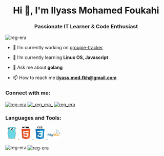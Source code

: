 <h1 align="center">Hi 👋, I'm Ilyass Mohamed Foukahi</h1>
<h3 align="center">Passionate IT Learner & Code Enthusiast</h3>

<p align="left"> <img src="https://komarev.com/ghpvc/?username=reg-era&label=Profile%20views&color=0e75b6&style=flat" alt="reg-era" /> </p>

- 🔭 I’m currently working on [groupie-tracker](https://github.com/reg-era/groupie-tracker)

- 🌱 I’m currently learning **Linux OS, Javascript**

- 💬 Ask me about **golang**

- 📫 How to reach me **ilyass.med.fkh@gmail.com**

<h3 align="left">Connect with me:</h3>
<p align="left">
<a href="https://www.linkedin.com/in/ilyass-foukahi-335084305/?originalSubdomain=ma" target="blank"><img align="center" src="https://raw.githubusercontent.com/rahuldkjain/github-profile-readme-generator/master/src/images/icons/Social/linked-in-alt.svg" alt="reg-era" height="30" width="40" /></a>
<a href="https://instagram.com/regera.01" target="blank"><img align="center" src="https://raw.githubusercontent.com/rahuldkjain/github-profile-readme-generator/master/src/images/icons/Social/instagram.svg" alt="_reg_era_" height="30" width="40" /></a>
<a href="discord.com/users/reg_era" target="blank"><img align="center" src="https://raw.githubusercontent.com/rahuldkjain/github-profile-readme-generator/master/src/images/icons/Social/discord.svg" alt="reg_era" height="30" width="40" /></a>
</p>

<h3 align="left">Languages and Tools:</h3>
<p align="left"> <a href="https://golang.org" target="_blank" rel="noreferrer"> <img src="https://raw.githubusercontent.com/devicons/devicon/master/icons/go/go-original.svg" alt="go" width="40" height="40"/> </a> <a href="https://www.w3.org/html/" target="_blank" rel="noreferrer"> <img src="https://raw.githubusercontent.com/devicons/devicon/master/icons/html5/html5-original-wordmark.svg" alt="html5" width="40" height="40"/> </a> <a href="https://www.w3schools.com/css/" target="_blank" rel="noreferrer"> <img src="https://raw.githubusercontent.com/devicons/devicon/master/icons/css3/css3-original-wordmark.svg" alt="css3" width="40" height="40"/> </a> <a href="https://www.mysql.com/" target="_blank" rel="noreferrer"> <img src="https://raw.githubusercontent.com/devicons/devicon/master/icons/mysql/mysql-original-wordmark.svg" alt="mysql" width="40" height="40"/> </a> </p>

<p><img align="left" src="https://github-readme-stats.vercel.app/api/top-langs?username=reg-era&show_icons=true&locale=en&layout=compact" alt="reg-era" /></p>

<p>&nbsp;<img align="center" src="https://github-readme-stats.vercel.app/api?username=reg-era&show_icons=true&locale=en" alt="reg-era" /></p>
<!--
**reg-era/reg-era** is a ✨ _special_ ✨ repository because its `README.md` (this file) appears on your GitHub profile.

Here are some ideas to get you started:

- 🔭 I’m currently working on ...
- 🌱 I’m currently learning ...
- 👯 I’m looking to collaborate on ...
- 🤔 I’m looking for help with ...
- 💬 Ask me about ...
- 📫 How to reach me: ...
- 😄 Pronouns: ...
- ⚡ Fun fact: ...
-->
